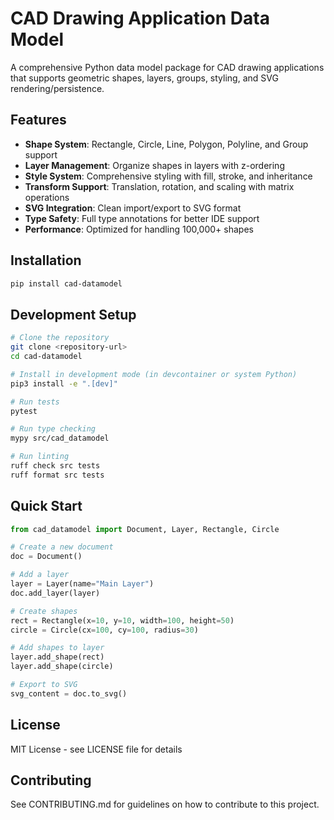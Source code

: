 # CAD Drawing Application Data Model

A comprehensive Python data model package for CAD drawing applications that supports geometric shapes, layers, groups, styling, and SVG rendering/persistence.

## Features

- **Shape System**: Rectangle, Circle, Line, Polygon, Polyline, and Group support
- **Layer Management**: Organize shapes in layers with z-ordering
- **Style System**: Comprehensive styling with fill, stroke, and inheritance
- **Transform Support**: Translation, rotation, and scaling with matrix operations
- **SVG Integration**: Clean import/export to SVG format
- **Type Safety**: Full type annotations for better IDE support
- **Performance**: Optimized for handling 100,000+ shapes

## Installation

```bash
pip install cad-datamodel
```

## Development Setup

```bash
# Clone the repository
git clone <repository-url>
cd cad-datamodel

# Install in development mode (in devcontainer or system Python)
pip3 install -e ".[dev]"

# Run tests
pytest

# Run type checking
mypy src/cad_datamodel

# Run linting
ruff check src tests
ruff format src tests
```

## Quick Start

```python
from cad_datamodel import Document, Layer, Rectangle, Circle

# Create a new document
doc = Document()

# Add a layer
layer = Layer(name="Main Layer")
doc.add_layer(layer)

# Create shapes
rect = Rectangle(x=10, y=10, width=100, height=50)
circle = Circle(cx=100, cy=100, radius=30)

# Add shapes to layer
layer.add_shape(rect)
layer.add_shape(circle)

# Export to SVG
svg_content = doc.to_svg()
```

## License

MIT License - see LICENSE file for details

## Contributing

See CONTRIBUTING.md for guidelines on how to contribute to this project.